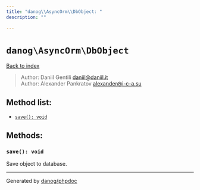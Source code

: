 ```yaml
---
title: "danog\\AsyncOrm\\DbObject: "
description: ""

---
```

# `danog\AsyncOrm\DbObject`
[Back to index](../../index.md)

> Author: Daniil Gentili <daniil@daniil.it>  
> Author: Alexander Pankratov <alexander@i-c-a.su>  
  

  




## Method list:
* [`save(): void`](#save-void)

## Methods:
### `save(): void`

Save object to database.



---
Generated by [danog/phpdoc](https://phpdoc.daniil.it)
